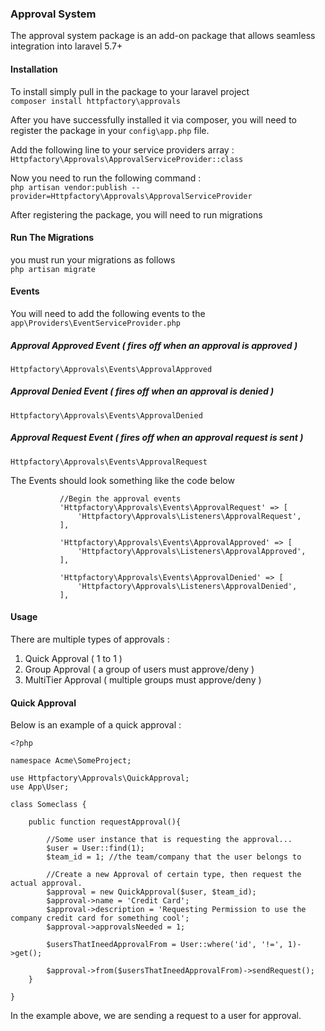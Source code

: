 ### Approval System  
The approval system package is an add-on package that allows seamless integration into laravel 5.7+

#### Installation  
To install simply pull in the package to your laravel project  
`composer install httpfactory\approvals`  
  
After you have successfully installed it via composer, you will need to  
register the package in your `config\app.php` file.  
  
Add the following line to your service providers array :  
`Httpfactory\Approvals\ApprovalServiceProvider::class`  
  
Now you need to run the following command :  
`php artisan vendor:publish --provider=Httpfactory\Approvals\ApprovalServiceProvider`  
  
    
    
    
After registering the package, you will need to run migrations

#### Run The Migrations  
you must run your migrations as follows  
`php artisan migrate`

#### Events  
You will need to add the following events to the  `app\Providers\EventServiceProvider.php`  
  
##### Approval Approved Event ( fires off when an approval is approved )  
`Httpfactory\Approvals\Events\ApprovalApproved`  

##### Approval Denied Event ( fires off when an approval is denied )  
`Httpfactory\Approvals\Events\ApprovalDenied`  

##### Approval Request Event ( fires off when an approval request is sent )  
`Httpfactory\Approvals\Events\ApprovalRequest`  
  
The Events should look something like the code below    
```
           //Begin the approval events
           'Httpfactory\Approvals\Events\ApprovalRequest' => [
               'Httpfactory\Approvals\Listeners\ApprovalRequest',
           ],
   
           'Httpfactory\Approvals\Events\ApprovalApproved' => [
               'Httpfactory\Approvals\Listeners\ApprovalApproved',
           ],
   
           'Httpfactory\Approvals\Events\ApprovalDenied' => [
               'Httpfactory\Approvals\Listeners\ApprovalDenied',
           ],
```  
  
  
#### Usage  
There are multiple types of approvals :  
  
  1. Quick Approval ( 1 to 1 )
  2. Group Approval ( a group of users must approve/deny )
  3. MultiTier Approval ( multiple groups must approve/deny )
  
  
#### Quick Approval  
Below is an example of a quick approval :  

```
<?php

namespace Acme\SomeProject;

use Httpfactory\Approvals\QuickApproval;
use App\User;

class Someclass {
    
    public function requestApproval(){
        
        //Some user instance that is requesting the approval...
        $user = User::find(1);
        $team_id = 1; //the team/company that the user belongs to
    
        //Create a new Approval of certain type, then request the actual approval.
        $approval = new QuickApproval($user, $team_id);
        $approval->name = 'Credit Card';
        $approval->description = 'Requesting Permission to use the company credit card for something cool';
        $approval->approvalsNeeded = 1;

        $usersThatIneedApprovalFrom = User::where('id', '!=', 1)->get();

        $approval->from($usersThatIneedApprovalFrom)->sendRequest();
    }

}
```  
  
In the example above, we are sending a request to a user for approval.
  
  